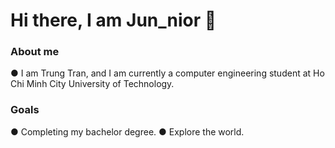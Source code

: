 # Hi there, I am Jun_nior 👋

### About me
&#9679; I am Trung Tran, and I am currently a computer engineering student at Ho Chi Minh City University of Technology.
### Goals
&#9679; Completing my bachelor degree.
&#9679; Explore the world.

<!--
**Jun-nior/Jun-nior** is a ✨ _special_ ✨ repository because its `README.md` (this file) appears on your GitHub profile.

Here are some ideas to get you started:

- 🔭 I’m currently working on ...
- 🌱 I’m currently learning ...
- 👯 I’m looking to collaborate on ...
- 🤔 I’m looking for help with ...
- 💬 Ask me about ...
- 📫 How to reach me: ...
- 😄 Pronouns: ...
- ⚡ Fun fact: ...
-->
